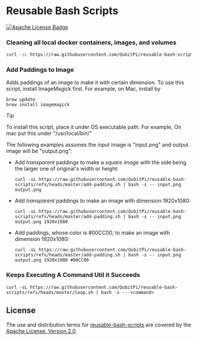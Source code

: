 Reusable Bash Scripts
=====================

[![Apache License Badge]][Apache License, Version 2.0]

### Cleaning all local docker containers, images, and volumes

```bash
curl -sL https://raw.githubusercontent.com/QubitPi/reusable-bash-scripts/refs/heads/master/docker-clean.sh | bash
```

### Add Paddings to Image

Adds paddings of an image to make it with certain dimension. To use this script, install ImageMagick first. For example,
on Mac, install by

```console
brew update
brew install imagemagick
```

> [!TIP]
>
> To install this script, place it under OS executable path. For example, On mac put this under "/usr/local/bin/"

The following examples assumes the input image is "input.png" and output image will be "output.png":

- Add _transparent_ paddings to make a _square image_ with the side being the larger one of original's width or height:

  ```console
  curl -sL https://raw.githubusercontent.com/QubitPi/reusable-bash-scripts/refs/heads/master/add-padding.sh | bash -s -- input.png output.png 
  ```

- Add _transparent_ paddings to make an image with dimension 1920x1080:

  ```console
  curl -sL https://raw.githubusercontent.com/QubitPi/reusable-bash-scripts/refs/heads/master/add-padding.sh | bash -s -- input.png output.png 1920x1080
  ```
  
- Add paddings, whose color is #00CC00, to make an image with dimension 1920x1080:


  ```console
  curl -sL https://raw.githubusercontent.com/QubitPi/reusable-bash-scripts/refs/heads/master/add-padding.sh | bash -s -- input.png output.png 1920x1080 #00CC00
  ```

### Keeps Executing A Command Util it Succeeds

```console
curl -sL https://raw.githubusercontent.com/QubitPi/reusable-bash-scripts/refs/heads/master/loop.sh | bash -s -- <command>
```

License
-------

The use and distribution terms for [reusable-bash-scripts]() are covered by the [Apache License, Version 2.0].

[Apache License Badge]: https://img.shields.io/badge/Apache%202.0-F25910.svg?style=for-the-badge&logo=Apache&logoColor=white
[Apache License, Version 2.0]: https://www.apache.org/licenses/LICENSE-2.0
